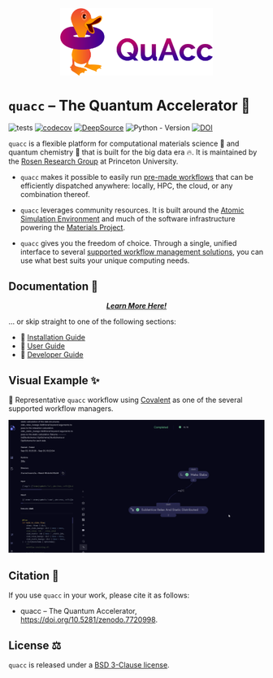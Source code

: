 <div align="center">
  <img src=https://github.com/Quantum-Accelerators/quacc/blob/main/docs/images/quacc_logo_wide.png width="300"><br>
</div>

# `quacc` – The Quantum Accelerator 🦆

![tests](https://github.com/quantum-accelerators/quacc/actions/workflows/tests.yaml/badge.svg)
[![codecov](https://codecov.io/gh/Quantum-Accelerators/quacc/branch/main/graph/badge.svg?token=OJaOZAH30u)](https://codecov.io/gh/Quantum-Accelerators/quacc)
[![DeepSource](https://app.deepsource.com/gh/Quantum-Accelerators/quacc.svg/?label=active+issues&token=Y1NxOLIuFFEqWdjawIYnJNde)](https://app.deepsource.com/gh/Quantum-Accelerators/quacc/?ref=repository-badge)
![Python - Version](https://img.shields.io/pypi/pyversions/quacc)
[![DOI](https://zenodo.org/badge/DOI/10.5281/zenodo.7720998.svg)](https://doi.org/10.5281/zenodo.7720998)

`quacc` is a flexible platform for computational materials science 💎 and quantum chemistry 🧪 that is built for the big data era 🔥. It is maintained by the [Rosen Research Group](https://rosen.cbe.princeton.edu/) at Princeton University.

- `quacc` makes it possible to easily run [pre-made workflows](https://quantum-accelerators.github.io/quacc/user/recipes/recipes_list.html) that can be efficiently dispatched anywhere: locally, HPC, the cloud, or any combination thereof.

- `quacc` leverages community resources. It is built around the [Atomic Simulation Environment](https://wiki.fysik.dtu.dk/ase/) and much of the software infrastructure powering the [Materials Project](https://materialsproject.org).

- `quacc` gives you the freedom of choice. Through a single, unified interface to several [supported workflow management solutions](https://quantum-accelerators.github.io/quacc/user/basics/wflow_overview.html), you can use what best suits your unique computing needs.

## Documentation 📖

<p align="center">
     <a href="https://quantum-accelerators.github.io/quacc/"><b><i>Learn More Here!</i></b></a> 
</p>

... or skip straight to one of the following sections:

- 🔧 [Installation Guide](https://quantum-accelerators.github.io/quacc/install/install.html)
- 🧠 [User Guide](https://quantum-accelerators.github.io/quacc/user/recipes/recipes_intro.html)
- 🤝 [Developer Guide](https://quantum-accelerators.github.io/quacc/dev/contributing.html)

## Visual Example ✨

🚀 Representative `quacc` workflow using [Covalent](https://github.com/AgnostiqHQ/covalent) as one of the several supported workflow managers.

![](https://github.com/Quantum-Accelerators/quacc/blob/main/docs/images/start/start.gif)

## Citation 📝

If you use `quacc` in your work, please cite it as follows:

- quacc – The Quantum Accelerator, https://doi.org/10.5281/zenodo.7720998.

## License ⚖️

`quacc` is released under a [BSD 3-Clause license](https://github.com/quantum-accelerators/quacc/blob/main/LICENSE.md).
